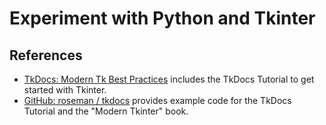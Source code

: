 # Experiment with Python and Tkinter

## References

- [TkDocs: Modern Tk Best Practices](http://tkdocs.com/) includes the TkDocs Tutorial to get started with Tkinter.
- [GitHub: roseman / tkdocs](http://tkdocs.com/) provides example code for the TkDocs Tutorial and the "Modern Tkinter" book.